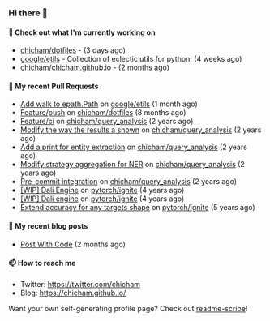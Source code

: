 ### Hi there 👋

#### 👷 Check out what I'm currently working on

- [chicham/dotfiles](https://github.com/chicham/dotfiles) -  (3 days ago)
- [google/etils](https://github.com/google/etils) - Collection of eclectic utils for python. (4 weeks ago)
- [chicham/chicham.github.io](https://github.com/chicham/chicham.github.io) -  (2 months ago)

#### 🔨 My recent Pull Requests

- [Add walk to epath.Path](https://github.com/google/etils/pull/525) on [google/etils](https://github.com/google/etils) (1 month ago)
- [Feature/push](https://github.com/chicham/dotfiles/pull/7) on [chicham/dotfiles](https://github.com/chicham/dotfiles) (8 months ago)
- [Feature/ci](https://github.com/chicham/query_analysis/pull/5) on [chicham/query_analysis](https://github.com/chicham/query_analysis) (2 years ago)
- [Modify the way the results a shown](https://github.com/chicham/query_analysis/pull/4) on [chicham/query_analysis](https://github.com/chicham/query_analysis) (2 years ago)
- [Add a print for entity extraction](https://github.com/chicham/query_analysis/pull/3) on [chicham/query_analysis](https://github.com/chicham/query_analysis) (2 years ago)
- [Modify strategy aggregation for NER](https://github.com/chicham/query_analysis/pull/2) on [chicham/query_analysis](https://github.com/chicham/query_analysis) (2 years ago)
- [Pre-commit integration](https://github.com/chicham/query_analysis/pull/1) on [chicham/query_analysis](https://github.com/chicham/query_analysis) (2 years ago)
- [[WIP] Dali Engine](https://github.com/pytorch/ignite/pull/493) on [pytorch/ignite](https://github.com/pytorch/ignite) (4 years ago)
- [[WIP] Dali engine](https://github.com/pytorch/ignite/pull/492) on [pytorch/ignite](https://github.com/pytorch/ignite) (4 years ago)
- [Extend accuracy for any targets shape](https://github.com/pytorch/ignite/pull/128) on [pytorch/ignite](https://github.com/pytorch/ignite) (5 years ago)

#### 📜 My recent blog posts

- [Post With Code](https://chicham.github.io/posts/post-with-code/index.html) (2 months ago)

#### 📫 How to reach me

- Twitter: https://twitter.com/chicham
- Blog: https://chicham.github.io/

Want your own self-generating profile page? Check out [readme-scribe](https://github.com/muesli/readme-scribe)!



